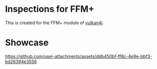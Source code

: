 # Inspections for FFM+

This is created for the FFM+ module of [vulkan4j](https://github.com/club-doki7/vulkan4j).

# Showcase

https://github.com/user-attachments/assets/ddb450bf-ff8c-4e9e-bbf3-bd26394e3556
